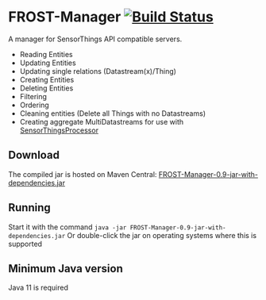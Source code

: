 # FROST-Manager  [![Build Status](https://github.com/FraunhoferIOSB/FROST-Manager/workflows/Maven%20Build/badge.svg)](https://github.com/FraunhoferIOSB/FROST-Manager/actions)
A manager for SensorThings API compatible servers.
- Reading Entities
- Updating Entities
- Updating single relations (Datastream(x)/Thing)
- Creating Entities
- Deleting Entities
- Filtering
- Ordering
- Cleaning entities (Delete all Things with no Datastreams)
- Creating aggregate MultiDatastreams for use with [SensorThingsProcessor](https://github.com/FraunhoferIOSB/SensorThingsProcessor)


## Download
The compiled jar is hosted on Maven Central: [FROST-Manager-0.9-jar-with-dependencies.jar](https://repo1.maven.org/maven2/de/fraunhofer/iosb/ilt/FROST-Manager/0.9/FROST-Manager-0.9-jar-with-dependencies.jar)

## Running
Start it with the command
```java -jar FROST-Manager-0.9-jar-with-dependencies.jar```
Or double-click the jar on operating systems where this is supported

## Minimum Java version
Java 11 is required

